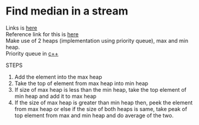 # Find median in a stream
Links is [here](https://practice.geeksforgeeks.org/problems/find-median-in-a-stream/0)  
Reference link for this is [here](https://www.youtube.com/watch?v=EIm2n8iPA4I)  
Make use of 2 heaps (implementation using priority queue), max and min heap.  
Priority queue in [c++](https://www.geeksforgeeks.org/priority-queue-in-cpp-stl/)  

STEPS 
1. Add the element into the max heap
2. Take the top of element from max heap into min heap
3. If size of max heap is less than the min heap, take the top element of min heap and add it to max heap
4. If the size of max heap is greater than min heap then, peek the element from max heap or else if the size of 
both heaps is same, take peak of top element from max and min heap and do average of the two.